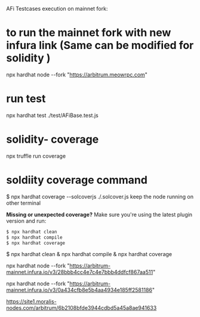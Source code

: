 AFi Testcases execution on mainnet fork:

# to run the mainnet fork with new infura link (Same can be modified for solidity )

npx hardhat node --fork "https://arbitrum.meowrpc.com"

# run test
npx hardhat test ./test/AFiBase.test.js

# solidity- coverage
npx truffle run coverage

# soldiity coverage command
$ npx hardhat coverage --solcoverjs ./.solcover.js 
keep the node running on other terminal


**Missing or unexpected coverage?** Make sure you're using the latest plugin version and run:
```sh
$ npx hardhat clean
$ npx hardhat compile
$ npx hardhat coverage
```

$ npx hardhat clean & npx hardhat compile & npx hardhat coverage

npx hardhat node --fork "https://arbitrum-mainnet.infura.io/v3/28bbb4cc4e7c4e7bbb4ddfcf867aa511"

npx hardhat node --fork "https://arbitrum-mainnet.infura.io/v3/0a434cfb8e5b4aa4934e185ff2581186"

https://site1.moralis-nodes.com/arbitrum/6b2108bfde3944cdbd5a45a8ae941633
